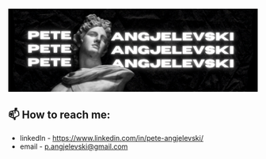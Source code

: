 ![Pete-Angjelevski Banner](images/Pete%20Angjelevski.png)

## 📫 How to reach me:

  - linkedIn - https://www.linkedin.com/in/pete-angjelevski/
  - email - p.angjelevski@gmail.com

